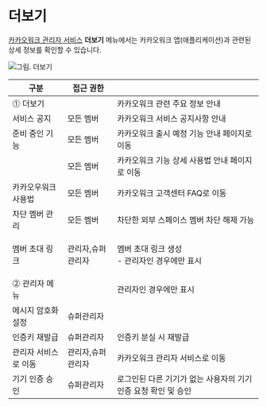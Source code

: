 # 더보기

[카카오워크 관리자 서비스](https://admin.kakaowork.com/) **더보기** 메뉴에서는 카카오워크 앱(애플리케이션)과 관련된 상세 정보를 확인할 수 있습니다.

![그림. 더보기](https://t1.kakaocdn.net/service_kep_docpublish/Figma/%5B%EA%B4%80%EB%A6%AC%EC%9E%90%20%EA%B0%80%EC%9D%B4%EB%93%9C%5D%20Kakao%20Work/%EB%8D%94%EB%B3%B4%EA%B8%B0.png)

| 구분          | 접근 권한     |                                      |
| ----------- | --------- | ------------------------------------ |
| ⓵ 더보기       |           | 카카오워크 관련 주요 정보 안내                    |
| 서비스 공지      | 모든 멤버     | 카카오워크 서비스 공지사항 안내                    |
| 준비 중인 기능    | 모든 멤버     | 카카오워크 출시 예정 기능 안내 페이지로 이동            |
|             | 모든 멤버     | 카카오워크 기능 상세 사용법 안내 페이지로 이동           |
| 카카오우워크 사용법  | 모든 멤버     | 카카오워크 고객센터 FAQ로 이동                   |
| 차단 멤버 관리    | 모든 멤버     | 차단한 외부 스페이스 멤버 차단 해제 가능              |
| 멤버 초대 링크    | 관리자,슈퍼관리자 | <p>멤버 초대 링크 생성<br>- 관리자인 경우에만 표시</p> |
| ⓶ 관리자 메뉴    |           | 관리자인 경우에만 표시                         |
| 메시지 암호화 설정  | 슈퍼관리자     |                                      |
| 인증키 재발급     | 슈퍼관리자     | 인증키 분실 시 재발급                         |
| 관리자 서비스로 이동 | 관리자,슈퍼관리자 | 카카오워크 관리자 서비스로 이동                    |
| 기기 인증 승인    | 슈퍼관리자     | 로그인된 다른 기기가 없는 사용자의 기기인증 요청 확인 및 승인  |
